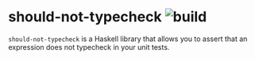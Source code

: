 # should-not-typecheck ![build](https://api.travis-ci.org/CRogers/should-not-typecheck.svg?branch=master)

`should-not-typecheck` is a Haskell library that allows you to assert that an expression does not typecheck in your unit tests.
